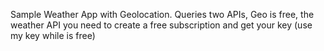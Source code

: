 Sample Weather App with Geolocation.
Queries two APIs, Geo is free, the weather API you need to create a free subscription and get your key (use my key while is free)
